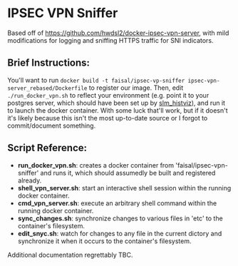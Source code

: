 # IPSEC VPN Sniffer

Based off of https://github.com/hwdsl2/docker-ipsec-vpn-server, with mild modifications for logging and sniffing HTTPS traffic for SNI indicators.

## Brief Instructions:
You'll want to run `docker build -t faisal/ipsec-vp-sniffer ipsec-vpn-server_rebased/Dockerfile` to register our image. Then, edit `./run_docker_vpn.sh` to reflect your environment (e.g. point it to your postgres server, which should have been set up by [slm_histviz](https://github.com/falquaddoomi/slm_histviz/)), and run it to launch the docker container. With some luck that'll work, but if it doesn't it's likely because this isn't the most up-to-date source or I forgot to commit/document something.

## Script Reference:

- **run_docker_vpn.sh**: creates a docker container from 'faisal/ipsec-vpn-sniffer' and runs it, which should assumedly be built and registered already.
- **shell_vpn_server.sh**: start an interactive shell session within the running docker container.
- **cmd_vpn_server.sh**: execute an arbitrary shell command within the running docker container.
- **sync_changes.sh**: synchronize changes to various files in 'etc' to the container's filesystem.
- **edit_snyc.sh**: watch for changes to any file in the current dictory and synchronize it when it occurs to the container's filesystem.

Additional documentation regrettably TBC.
